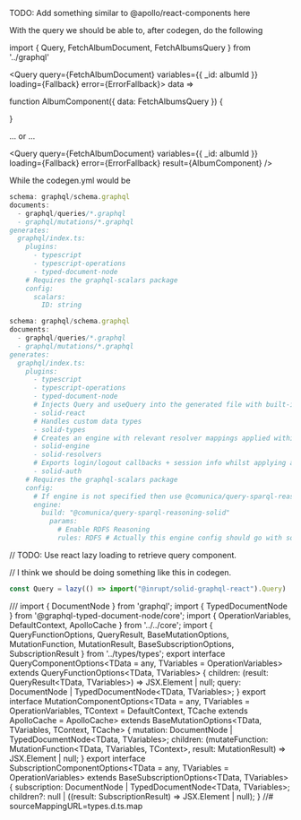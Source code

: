 TODO: Add something similar to @apollo/react-components here

With the query we should be able to, after codegen, do the following

import { Query, FetchAlbumDocument, FetchAlbumsQuery } from '../graphql'

<Query query={FetchAlbumDocument} variables={{ _id: albumId }} loading={Fallback} error={ErrorFallback}>
  data => <AlbumComponent data={data}>
</Query>

function AlbumComponent({ data: FetchAlbumsQuery }) {

}

 ... or ...

 <Query
    query={FetchAlbumDocument}
    variables={{ _id: albumId }}
    loading={Fallback}
    error={ErrorFallback}
    result={AlbumComponent}
    />



While the codegen.yml would be


```ts
schema: graphql/schema.graphql
documents:
  - graphql/queries/*.graphql
  - graphql/mutations/*.graphql
generates:
  graphql/index.ts:
    plugins:
      - typescript
      - typescript-operations
      - typed-document-node
    # Requires the graphql-scalars package
    config:
      scalars:
        ID: string
```



```ts
schema: graphql/schema.graphql
documents:
  - graphql/queries/*.graphql
  - graphql/mutations/*.graphql
generates:
  graphql/index.ts:
    plugins:
      - typescript
      - typescript-operations
      - typed-document-node
      # Injects Query and useQuery into the generated file with built-in calls to the engine
      - solid-react
      # Handles custom data types
      - solid-types
      # Creates an engine with relevant resolver mappings applied within the engine (one should be able to enable/disable these in the config below)
      - solid-engine
      - solid-resolvers
      # Exports login/logout callbacks + session info whilst applying a session by default to the enigne.
      - solid-auth
    # Requires the graphql-scalars package
    config:
      # If engine is not specified then use @comunica/query-sparql-reasoning-solid by default
      engine: 
        build: "@comunica/query-sparql-reasoning-solid"
          params:
            # Enable RDFS Reasoning
            rules: RDFS # Actually this engine config should go with solid-engine

```


// TODO: Use react lazy loading to retrieve query component.

// I think we should be doing something like this in codegen.
```ts
const Query = lazy(() => import("@inrupt/solid-graphql-react").Query)
```



/// <reference types="react" />
import { DocumentNode } from 'graphql';
import { TypedDocumentNode } from '@graphql-typed-document-node/core';
import { OperationVariables, DefaultContext, ApolloCache } from '../../core';
import { QueryFunctionOptions, QueryResult, BaseMutationOptions, MutationFunction, MutationResult, BaseSubscriptionOptions, SubscriptionResult } from '../types/types';
export interface QueryComponentOptions<TData = any, TVariables = OperationVariables> extends QueryFunctionOptions<TData, TVariables> {
    children: (result: QueryResult<TData, TVariables>) => JSX.Element | null;
    query: DocumentNode | TypedDocumentNode<TData, TVariables>;
}
export interface MutationComponentOptions<TData = any, TVariables = OperationVariables, TContext = DefaultContext, TCache extends ApolloCache<any> = ApolloCache<any>> extends BaseMutationOptions<TData, TVariables, TContext, TCache> {
    mutation: DocumentNode | TypedDocumentNode<TData, TVariables>;
    children: (mutateFunction: MutationFunction<TData, TVariables, TContext>, result: MutationResult<TData>) => JSX.Element | null;
}
export interface SubscriptionComponentOptions<TData = any, TVariables = OperationVariables> extends BaseSubscriptionOptions<TData, TVariables> {
    subscription: DocumentNode | TypedDocumentNode<TData, TVariables>;
    children?: null | ((result: SubscriptionResult<TData>) => JSX.Element | null);
}
//# sourceMappingURL=types.d.ts.map